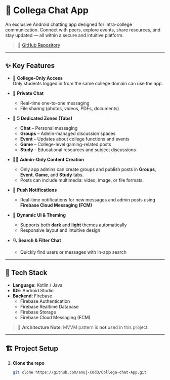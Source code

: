 # 📱 Collega Chat App

An exclusive Android chatting app designed for intra-college communication. Connect with peers, explore events, share resources, and stay updated — all within a secure and intuitive platform.

> 🔗 [GitHub Repository](https://github.com/anuj-C0d3/Collega-chat-App)

---

## ✨ Key Features

- 🔐 **College-Only Access**  
  Only students logged in from the same college domain can use the app.

- 💬 **Private Chat**  
  - Real-time one-to-one messaging  
  - File sharing (photos, videos, PDFs, documents)

- 🧩 **5 Dedicated Zones (Tabs)**  
  - **Chat** – Personal messaging  
  - **Groups** – Admin-managed discussion spaces  
  - **Event** – Updates about college functions and events  
  - **Game** – College-level gaming-related posts  
  - **Study** – Educational resources and subject discussions  

- 👨‍🏫 **Admin-Only Content Creation**  
  - Only app admins can create groups and publish posts in **Groups**, **Event**, **Game**, and **Study** tabs.  
  - Posts can include multimedia: video, image, or file formats.

- 🔔 **Push Notifications**  
  - Real-time notifications for new messages and admin posts using **Firebase Cloud Messaging (FCM)**

- 🎨 **Dynamic UI & Theming**  
  - Supports both **dark** and **light** themes automatically  
  - Responsive layout and intuitive design

- 🔍 **Search & Filter Chat**  
  - Quickly find users or messages with in-app search

---

## 🧱 Tech Stack

- **Language**: Kotlin / Java  
- **IDE**: Android Studio  
- **Backend**: Firebase  
  - Firebase Authentication  
  - Firebase Realtime Database  
  - Firebase Storage  
  - Firebase Cloud Messaging (FCM)

> 🧠 **Architecture Note**: MVVM pattern is **not** used in this project.

---

## 🏗️ Project Setup

1. **Clone the repo**  
   ```bash
   git clone https://github.com/anuj-C0d3/Collega-chat-App.git
